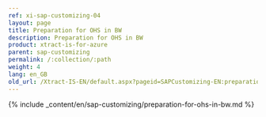 ```yaml
---
ref: xi-sap-customizing-04
layout: page
title: Preparation for OHS in BW
description: Preparation for OHS in BW
product: xtract-is-for-azure
parent: sap-customizing
permalink: /:collection/:path
weight: 4
lang: en_GB
old_url: /Xtract-IS-EN/default.aspx?pageid=SAPCustomizing-EN:preparation-for-ohs-in-bw
---
```

{% include _content/en/sap-customizing/preparation-for-ohs-in-bw.md  %}
